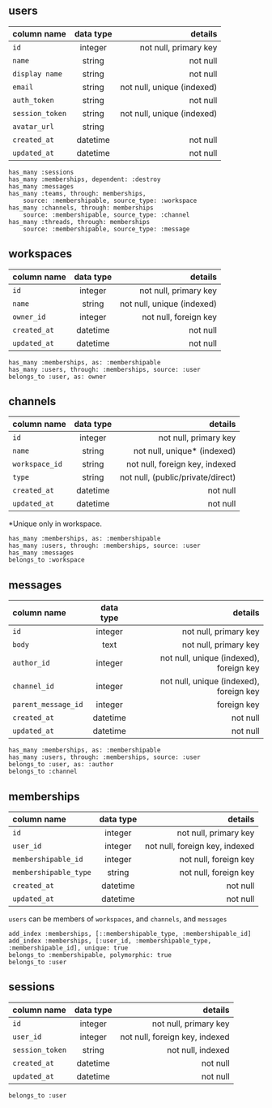 ## users

<b> column name | data type | details </b>
:--|:-:|--:
`id` | integer | not null, primary key
`name` | string | not null
`display name` | string | not null
`email` | string | not null, unique (indexed)
`auth_token` | string | not null
`session_token` | string | not null, unique (indexed)
`avatar_url` | string |
`created_at` | datetime | not null
`updated_at` | datetime | not null

	has_many :sessions
	has_many :memberships, dependent: :destroy
	has_many :messages
	has_many :teams, through: memberships,
		source: :membershipable, source_type: :workspace
	has_many :channels, through: memberships
		source: :membershipable, source_type: :channel
	has_many :threads, through: memberships
		source: :membershipable, source_type: :message

## workspaces

<b> column name | data type | details </b>
:--|:-:|--:
`id` | integer | not null, primary key
`name` | string | not null, unique (indexed)
`owner_id` | integer | not null, foreign key
`created_at` | datetime | not null
`updated_at` | datetime | not null

	has_many :memberships, as: :membershipable
	has_many :users, through: :memberships, source: :user
	belongs_to :user, as: owner

## channels

<b> column name | data type | details </b>
:--|:-:|--:
`id` | integer | not null, primary key
`name` | string | not null, unique* (indexed)
`workspace_id` | string | not null, foreign key, indexed
`type` | string | not null, (public/private/direct)
`created_at` | datetime | not null
`updated_at` | datetime | not null
*Unique only in workspace.

	has_many :memberships, as: :membershipable
	has_many :users, through: :memberships, source: :user
	has_many :messages
	belongs_to :workspace

## messages

<b> column name | data type | details </b>
:--|:-:|--:
`id` | integer | not null, primary key
`body` | text | not null, primary key
`author_id` | integer | not null, unique (indexed), foreign key
`channel_id` | integer | not null, unique (indexed), foreign key
`parent_message_id` | integer | foreign key
`created_at` | datetime | not null
`updated_at` | datetime | not null

	has_many :memberships, as: :membershipable
	has_many :users, through: :memberships, source: :user
	belongs_to :user, as: :author
	belongs_to :channel

## memberships

<b> column name | data type | details </b>
:--|:-:|--:
`id` | integer | not null, primary key
`user_id` | integer | not null, foreign key, indexed
`membershipable_id` | integer | not null, foreign key
`membershipable_type` | string | not null, foreign key
`created_at` | datetime | not null
`updated_at` | datetime | not null

`users` can be members of `workspaces`, and `channels`, and `messages`

	add_index :memberships, [::membershipable_type, :membershipable_id]
	add_index :memberships, [:user_id, :membershipable_type, :membershipable_id], unique: true
	belongs_to :membershipable, polymorphic: true
	belongs_to :user

## sessions

<b> column name | data type | details </b>
:--|:-:|--:
`id` | integer | not null, primary key
`user_id` | integer | not null, foreign key, indexed
`session_token` | string | not null, indexed
`created_at` | datetime | not null
`updated_at` | datetime | not null

	belongs_to :user